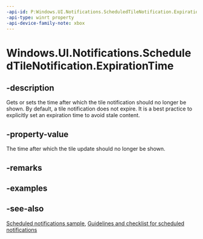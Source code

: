 ```yaml
---
-api-id: P:Windows.UI.Notifications.ScheduledTileNotification.ExpirationTime
-api-type: winrt property
-api-device-family-note: xbox
---
```


<!-- Property syntax
public Windows.Foundation.IReference<Windows.Foundation.DateTime> ExpirationTime { get;  set; }
-->

# Windows.UI.Notifications.ScheduledTileNotification.ExpirationTime

## -description
Gets or sets the time after which the tile notification should no longer be shown. By default, a tile notification does not expire. It is a best practice to explicitly set an expiration time to avoid stale content.

## -property-value
The time after which the tile update should no longer be shown.

## -remarks

## -examples

## -see-also
[Scheduled notifications sample](https://github.com/microsoftarchive/msdn-code-gallery-microsoft/tree/master/Official%20Windows%20Platform%20Sample/Windows%208.1%20Store%20app%20samples/99866-Windows%208.1%20Store%20app%20samples/Scheduled%20notifications%20sample), [Guidelines and checklist for scheduled notifications](https://docs.microsoft.com/windows/uwp/controls-and-patterns/tiles-and-notifications-choosing-a-notification-delivery-method)
